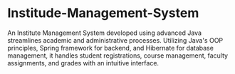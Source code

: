 # Institude-Management-System
An Institute Management System developed using advanced Java streamlines academic and administrative processes. Utilizing Java's OOP principles, Spring framework for backend, and Hibernate for database management, it handles student registrations, course management, faculty assignments, and grades with an intuitive interface.
